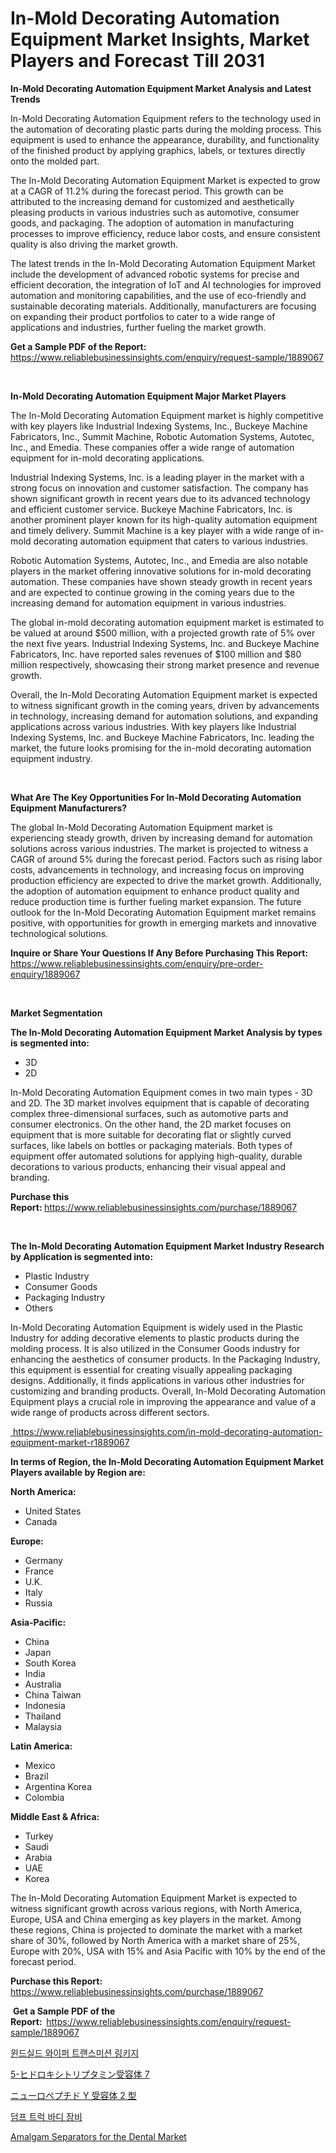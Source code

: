 <p><h1>In-Mold Decorating Automation Equipment Market Insights, Market Players and Forecast Till 2031</h1></p><p><strong>In-Mold Decorating Automation Equipment Market Analysis and Latest Trends</strong></p>
<p><p>In-Mold Decorating Automation Equipment refers to the technology used in the automation of decorating plastic parts during the molding process. This equipment is used to enhance the appearance, durability, and functionality of the finished product by applying graphics, labels, or textures directly onto the molded part.</p><p>The In-Mold Decorating Automation Equipment Market is expected to grow at a CAGR of 11.2% during the forecast period. This growth can be attributed to the increasing demand for customized and aesthetically pleasing products in various industries such as automotive, consumer goods, and packaging. The adoption of automation in manufacturing processes to improve efficiency, reduce labor costs, and ensure consistent quality is also driving the market growth.</p><p>The latest trends in the In-Mold Decorating Automation Equipment Market include the development of advanced robotic systems for precise and efficient decoration, the integration of IoT and AI technologies for improved automation and monitoring capabilities, and the use of eco-friendly and sustainable decorating materials. Additionally, manufacturers are focusing on expanding their product portfolios to cater to a wide range of applications and industries, further fueling the market growth.</p></p>
<p><strong>Get a Sample PDF of the Report:&nbsp;</strong> <a href="https://www.reliablebusinessinsights.com/enquiry/request-sample/1889067">https://www.reliablebusinessinsights.com/enquiry/request-sample/1889067</a></p>
<p>&nbsp;</p>
<p><strong>In-Mold Decorating Automation Equipment Major Market Players</strong></p>
<p><p>The In-Mold Decorating Automation Equipment market is highly competitive with key players like Industrial Indexing Systems, Inc., Buckeye Machine Fabricators, Inc., Summit Machine, Robotic Automation Systems, Autotec, Inc., and Emedia. These companies offer a wide range of automation equipment for in-mold decorating applications.</p><p>Industrial Indexing Systems, Inc. is a leading player in the market with a strong focus on innovation and customer satisfaction. The company has shown significant growth in recent years due to its advanced technology and efficient customer service. Buckeye Machine Fabricators, Inc. is another prominent player known for its high-quality automation equipment and timely delivery. Summit Machine is a key player with a wide range of in-mold decorating automation equipment that caters to various industries.</p><p>Robotic Automation Systems, Autotec, Inc., and Emedia are also notable players in the market offering innovative solutions for in-mold decorating automation. These companies have shown steady growth in recent years and are expected to continue growing in the coming years due to the increasing demand for automation equipment in various industries.</p><p>The global in-mold decorating automation equipment market is estimated to be valued at around $500 million, with a projected growth rate of 5% over the next five years. Industrial Indexing Systems, Inc. and Buckeye Machine Fabricators, Inc. have reported sales revenues of $100 million and $80 million respectively, showcasing their strong market presence and revenue growth.</p><p>Overall, the In-Mold Decorating Automation Equipment market is expected to witness significant growth in the coming years, driven by advancements in technology, increasing demand for automation solutions, and expanding applications across various industries. With key players like Industrial Indexing Systems, Inc. and Buckeye Machine Fabricators, Inc. leading the market, the future looks promising for the in-mold decorating automation equipment industry.</p></p>
<p>&nbsp;</p>
<p><strong>What Are The Key Opportunities For In-Mold Decorating Automation Equipment Manufacturers?</strong></p>
<p><p>The global In-Mold Decorating Automation Equipment market is experiencing steady growth, driven by increasing demand for automation solutions across various industries. The market is projected to witness a CAGR of around 5% during the forecast period. Factors such as rising labor costs, advancements in technology, and increasing focus on improving production efficiency are expected to drive the market growth. Additionally, the adoption of automation equipment to enhance product quality and reduce production time is further fueling market expansion. The future outlook for the In-Mold Decorating Automation Equipment market remains positive, with opportunities for growth in emerging markets and innovative technological solutions.</p></p>
<p><strong>Inquire or Share Your Questions If Any Before Purchasing This Report:</strong> <a href="https://www.reliablebusinessinsights.com/enquiry/pre-order-enquiry/1889067">https://www.reliablebusinessinsights.com/enquiry/pre-order-enquiry/1889067</a></p>
<p>&nbsp;</p>
<p><strong>Market Segmentation</strong></p>
<p><strong>The In-Mold Decorating Automation Equipment Market Analysis by types is segmented into:</strong></p>
<p><ul><li>3D</li><li>2D</li></ul></p>
<p><p>In-Mold Decorating Automation Equipment comes in two main types - 3D and 2D. The 3D market involves equipment that is capable of decorating complex three-dimensional surfaces, such as automotive parts and consumer electronics. On the other hand, the 2D market focuses on equipment that is more suitable for decorating flat or slightly curved surfaces, like labels on bottles or packaging materials. Both types of equipment offer automated solutions for applying high-quality, durable decorations to various products, enhancing their visual appeal and branding.</p></p>
<p><strong>Purchase this Report:&nbsp;</strong><a href="https://www.reliablebusinessinsights.com/purchase/1889067">https://www.reliablebusinessinsights.com/purchase/1889067</a></p>
<p>&nbsp;</p>
<p><strong>The In-Mold Decorating Automation Equipment Market Industry Research by Application is segmented into:</strong></p>
<p><ul><li>Plastic Industry</li><li>Consumer Goods</li><li>Packaging Industry</li><li>Others</li></ul></p>
<p><p>In-Mold Decorating Automation Equipment is widely used in the Plastic Industry for adding decorative elements to plastic products during the molding process. It is also utilized in the Consumer Goods industry for enhancing the aesthetics of consumer products. In the Packaging Industry, this equipment is essential for creating visually appealing packaging designs. Additionally, it finds applications in various other industries for customizing and branding products. Overall, In-Mold Decorating Automation Equipment plays a crucial role in improving the appearance and value of a wide range of products across different sectors.</p></p>
<p><a href="https://www.reliablebusinessinsights.com/in-mold-decorating-automation-equipment-market-r1889067">&nbsp;https://www.reliablebusinessinsights.com/in-mold-decorating-automation-equipment-market-r1889067</a></p>
<p><strong>In terms of Region, the In-Mold Decorating Automation Equipment Market Players available by Region are:</strong></p>
<p>
    <p> <strong> North America: </strong>
        <ul>
            <li>United States</li>
            <li>Canada</li>
        </ul>
        </p> 
    <p> <strong> Europe: </strong>
        <ul>
            <li>Germany</li>
            <li>France</li>
            <li>U.K.</li>
            <li>Italy</li>
            <li>Russia</li>
        </ul>
        </p> 
    <p> <strong> Asia-Pacific: </strong>
        <ul>
            <li>China</li>
            <li>Japan</li>
            <li>South Korea</li>
            <li>India</li>
            <li>Australia</li>
            <li>China Taiwan</li>
            <li>Indonesia</li>
            <li>Thailand</li>
            <li>Malaysia</li>
        </ul>
        </p> 
    <p> <strong> Latin America: </strong>
        <ul>
            <li>Mexico</li>
            <li>Brazil</li>
            <li>Argentina Korea</li>
            <li>Colombia</li>
        </ul>
        </p> 
    <p> <strong> Middle East & Africa: </strong>
        <ul>
            <li>Turkey</li>
            <li>Saudi</li>
            <li>Arabia</li>
            <li>UAE</li>
            <li>Korea</li>
        </ul>
    </p>
    </p>
<p><p>The In-Mold Decorating Automation Equipment Market is expected to witness significant growth across various regions, with North America, Europe, USA and China emerging as key players in the market. Among these regions, China is projected to dominate the market with a market share of 30%, followed by North America with a market share of 25%, Europe with 20%, USA with 15% and Asia Pacific with 10% by the end of the forecast period.</p></p>
<p><strong>Purchase this Report: </strong><a href="https://www.reliablebusinessinsights.com/purchase/1889067">https://www.reliablebusinessinsights.com/purchase/1889067</a></p>
<p>&nbsp;<strong>Get a Sample PDF of the Report:&nbsp;&nbsp;</strong><a href="https://www.reliablebusinessinsights.com/enquiry/request-sample/1889067">https://www.reliablebusinessinsights.com/enquiry/request-sample/1889067</a></p>
<p><strong></strong></p>
<p><p><a href="https://github.com/RickyMetzDVM/Market-Research-Report-List-1/blob/main/3470296111420.md">윈드실드 와이퍼 트랜스미션 링키지</a></p><p><a href="https://github.com/ksxzwxabcuynh011/Market-Research-Report-List-2/blob/main/8942871115316.md">5-ヒドロキシトリプタミン受容体 7</a></p><p><a href="https://github.com/NikitaBruen/Market-Research-Report-List-1/blob/main/1317593115315.md">ニューロペプチド Y 受容体 2 型</a></p><p><a href="https://github.com/TimmyMann6767/Market-Research-Report-List-2/blob/main/8970152108196.md">덤프 트럭 바디 장비</a></p><p><a href="https://github.com/liliskanaya73/Market-Research-Report-List-1/blob/main/amalgam-separators-for-the-dental-market.md">Amalgam Separators for the Dental Market</a></p></p>